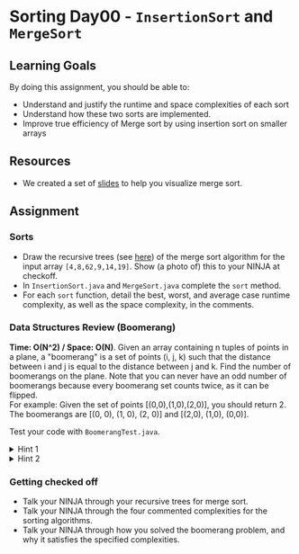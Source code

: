 # Sorting Day00 - `InsertionSort` and `MergeSort`

## Learning Goals

By doing this assignment, you should be able to:

* Understand and justify the runtime and space complexities of each sort
* Understand how these two sorts are implemented.
* Improve true efficiency of Merge sort by using insertion sort on smaller arrays
  
## Resources

* We created a set of [slides](https://docs.google.com/presentation/d/1hJTO3d5spM1QZKrWfw5P5u_nkAtMmQEFYrKT-Dbah3M/edit?usp=sharing) to help you visualize merge sort.

## Assignment

### Sorts

- Draw the recursive trees (see [here](https://docs.google.com/presentation/d/1hJTO3d5spM1QZKrWfw5P5u_nkAtMmQEFYrKT-Dbah3M/edit?usp=sharing)) of the merge sort algorithm for the input array `[4,8,62,9,14,19]`. Show (a photo of) this to your NINJA at checkoff.
- In `InsertionSort.java` and `MergeSort.java` complete the `sort` method.
- For each `sort` function, detail the best, worst, and average case runtime complexity, as well as the space complexity, in the comments.

### Data Structures Review (Boomerang)

**Time: O(N^2) / Space: O(N)**.  Given an array containing n tuples of points in a plane, a "boomerang" is a set of points (i, j, k) such that the distance between i and j is equal to the distance between j and k.  Find the number of boomerangs on the plane. Note that you can never have an odd number of boomerangs because every boomerang set counts twice, as it can be flipped.<br />
For example: Given the set of points [(0,0),(1,0),(2,0)], you should return 2.  The boomerangs are [(0, 0), (1, 0), (2, 0)] and [(2,0), (1,0), (0,0)].<br />

Test your code with `BoomerangTest.java`.

<details> 
  <summary>Hint 1</summary>
    If you have n points equidistant from point j, then there are n*(n-1) total boomerangs with j at the center.

    find equidistant points from j
    count eq - > n6
</details>

<details> 
  <summary>Hint 2</summary>
    How can you use Hashmaps to your advantage for this problem?
</details>

### Getting checked off

- Talk your NINJA through your recursive trees for merge sort.
- Talk your NINJA through the four commented complexities for the sorting algorithms.
- Talk your NINJA through how you solved the boomerang problem, and why it satisfies the specified complexities.

